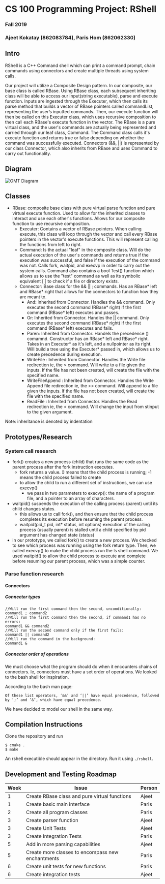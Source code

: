 # CS 100 Programming Project: RShell
### Fall 2019 
### Ajeet Kokatay (862083784), Paris Hom (862062330)


## Intro 
RShell is a C++ Command shell which can print a command prompt, chain commands using connectors and create multiple threads using system calls.

Our project will utilize a Composite Design pattern. In our composite, our base class is called RBase. Using RBase class, each subsequent inheriting class will be able to access our input(string executable), parse and execute function. Inputs are ingested through the Executer, which then calls its parse method that builds a vector of RBase pointers called commandList, representing the user’s inputted commands. Then, our execute function will then be called on this Executer class, which uses recursive composition to then call each RBase's execute function in the vector. The RBase is a pure virtual class, and the user's commands are actually being represented and carried through our leaf class, Command. The Command class calls it's execute function and returns true or false depending on whether the command was successfully executed. Connectors (&&, ||) is represented by our class Connector, which also inherits from RBase and uses Command to carry out functionality.

## Diagram
![OMT Diagram](https://github.com/cs100/assignment-pajeet/blob/tome/seg/images/OMT%20diagram%20(1).png?raw=true)
## Classes

- RBase: composite base class with pure virtual parse function and pure virtual execute function. Used to allow for the inherited classes to interact and use each other's functions. Allows for our composite function to use recursive composition.
  - Executer: Contains a vector of RBase pointers. When calling execute, this class will loop through the vector and call every RBase pointers in the vector's execute functions. This will represent calling the functions from left to right.
  - Command: Is the actual "leaf" in the composite class. Will do the actual execution of the user's commands and returns true if the execution was successful, and false if the execution of the command was not. Calls fork, waitpid, and execvp in order to carry out the system calls. Command also contains a bool Test() function which allows us to use the "test" command as well as its symbolic equivalent [ ] to check if a file or directory exists. 
  - Connector: Base class for the && || ; commands. Has an RBase* left and RBase* right that allows for the connectors to function how they are meant to.
    - And: Inherited from Connector. Handles the && command. Only executes the second command (RBase* right) if the first command (RBase* left) executes and passes.
    - Or: Inherited from Connector. Handles the || command. Only executes the second command (RBase* right) if the first command (RBase* left) executes and fails. 
    - Paren: Inherited from Connector. Handels the precedence () comamnd. Constructor has an RBase* left and RBase* right. Takes in an Executer* as it's left, and a nullpointer as its right. Will build a tree using the Executer* passed in, which allows us to create precedence during execution.
    - WriteFile : Inherited from Connector. Handles the Write file redirection ie, the > command. Will write to a file given the inputs. If the file has not been created, will create the file with the specified name.
    - WriteFileAppend : Inherited from Connector. Handles the Write Append file redirection ie, the >> command. Will append to a file given the inputs. If the file has not been created, will create the file with the specified name.
    - ReadFile : Inherited from Connector. Handles the Read redirection ie, the < command. Will change the input from stinput to the given argument.


Note: inheritance is denoted by indentation


## Prototypes/Research
### System call research
- fork() creates a new process (child) that runs the same code as the parent process after the fork instruction executes.
  - fork returns a value. 0 means that the child process is running; -1 means the child process failed to create
  - to allow the child to run a different set of instructions, we can use execvp()
    - we pass in two parameters to execvp(): the name of a program file, and a pointer to an array of characters.
- waitpid() suspends the execution of the calling process (parent) until its child changes states.
  - this allows us to call fork(), and then ensure that the child process completes its execution before resuming the parent process.
  - waitpid(pid_t pid, int* status, int options) execution of the calling process (usually parent) is stalled until a child specified by pid argument has changed state (status)
- in our prototype, we called fork() to create a new process. We checked to see which process was running using the fork return type. Then, we called execvp() to make the child process run the ls shell command. We used waitpid() to allow the child process to execute and complete before resuming our parent process, which was a simple counter.
### Parse function research

#### Connectors
##### Connector types
```
//Will run the first command then the second, unconditionally:
command1 ; command2  
//Will run the first command then the second, if command1 has no errors:
command1 && command2  
//Will run the second command only if the first fails:
command1 || command2  
//Will run the command in the background:
command1 & 
```

##### Connector order of operations
We must choose what the program should do when it encounters chains of connectors. Ie, connectors must have a set order of operations. We looked to the bash shell for inspiration.

According to the bash man page:
```
Of these list operators, ‘&&’ and ‘||’ have equal precedence, followed by ‘;’ and ‘&’, which have equal precedence.
```

We have decided to model our shell in the same way.


## Compilation Instructions
Clone the repository and run 
```
$ cmake .
$ make
```
An rshell executible should appear in the directory.
Run it using ``` ./rshell ```.

## Development and Testing Roadmap

| Week | Issue                                            | Person |
|------|--------------------------------------------------|--------|
| 1    | Create RBase class and pure virtual functions    | Ajeet  |
| 1    | Create basic main interface                      | Paris  |
| 2    | Create all program classes                       | Paris  |
| 3    | Create parser function                           | Ajeet  |
| 3    | Create Unit Tests                                | Ajeet  |
| 3    | Create Integration Tests                         | Paris  |
| 5    | Add in more parsing capabilities                 | Ajeet  |
| 5    | Create more classes to encompass new enchantments| Paris  |
| 6    | Create unit tests for new functions              | Paris  |
| 6    | Create integration tests                         | Ajeet  |
